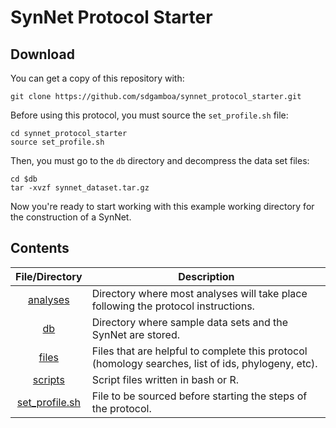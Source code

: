 # SynNet Protocol Starter



## Download

You can get a copy of this repository with:

    git clone https://github.com/sdgamboa/synnet_protocol_starter.git
    
Before using this protocol, you must source the `set_profile.sh` file:

    cd synnet_protocol_starter
    source set_profile.sh

Then, you must go to the `db` directory and decompress the data set files:

    cd $db
    tar -xvzf synnet_dataset.tar.gz

Now you're ready to start working with this example working directory for the 
construction of a SynNet.

## Contents

| File/Directory | Description |
| :------------: | ----------- |
| [analyses](./analyses) | Directory where most analyses will take place following the protocol instructions. |
| [db](./db) | Directory where sample data sets and the SynNet are stored. |
| [files](./files) | Files that are helpful to complete this protocol (homology searches, list of ids, phylogeny, etc). |
| [scripts](./scripts) | Script files written in bash or R. |
| [set_profile.sh](./set_profile.sh) | File to be sourced before starting the steps of the protocol. |
